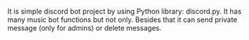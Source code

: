It is simple discord bot project by using Python library: discord.py. It has many music bot functions but not only. Besides that it can send private message (only for admins) or delete messages. 

